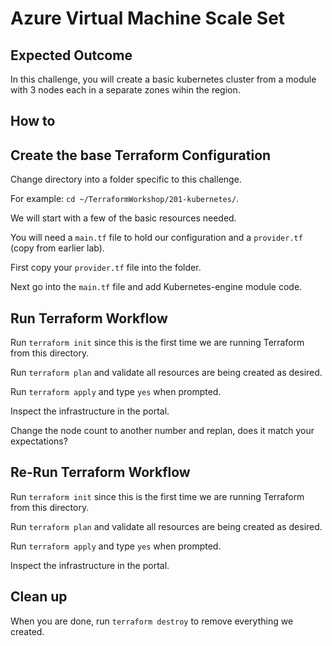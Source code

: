 # Azure Virtual Machine Scale Set

## Expected Outcome

In this challenge, you will create a basic kubernetes cluster from a module with 3 nodes each in a separate zones wihin the region.


## How to

## Create the base Terraform Configuration

Change directory into a folder specific to this challenge.

For example: `cd ~/TerraformWorkshop/201-kubernetes/`.

We will start with a few of the basic resources needed.

You will need a `main.tf` file to hold our configuration and a `provider.tf` (copy from earlier lab).

First copy your `provider.tf` file into the folder.

Next go into the `main.tf` file and add Kubernetes-engine module code.

## Run Terraform Workflow

Run `terraform init` since this is the first time we are running Terraform from this directory.

Run `terraform plan` and validate all resources are being created as desired.

Run `terraform apply` and type `yes` when prompted.

Inspect the infrastructure in the portal.

Change the node count to another number and replan, does it match your expectations?

## Re-Run Terraform Workflow

Run `terraform init` since this is the first time we are running Terraform from this directory.

Run `terraform plan` and validate all resources are being created as desired.

Run `terraform apply` and type `yes` when prompted.

Inspect the infrastructure in the portal.


## Clean up

When you are done, run `terraform destroy` to remove everything we created.
